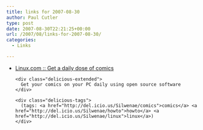 ```yaml
---
title: links for 2007-08-30
author: Paul Cutler
type: post
date: 2007-08-30T22:21:25+00:00
url: /2007/08/links-for-2007-08-30/
categories:
  - Links

---
```

<ul class="delicious">
  <li>
    <div class="delicious-link">
      <a href="http://www.linux.com/feature/118809">Linux.com :: Get a daily dose of comics</a>
    </div>
    
    <div class="delicious-extended">
      Get your comics on your PC daily using open source software
    </div>
    
    <div class="delicious-tags">
      (tags: <a href="http://del.icio.us/Silwenae/comics">comics</a> <a href="http://del.icio.us/Silwenae/howto">howto</a> <a href="http://del.icio.us/Silwenae/linux">linux</a>)
    </div>
  </li>
</ul>